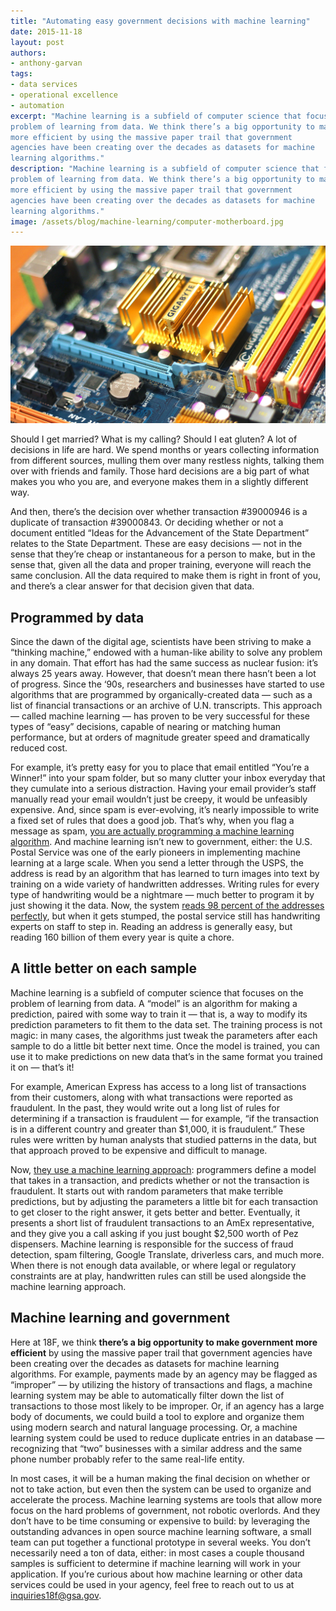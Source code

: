 ```yaml
---
title: "Automating easy government decisions with machine learning"
date: 2015-11-18
layout: post
authors:
- anthony-garvan
tags:
- data services
- operational excellence
- automation
excerpt: "Machine learning is a subfield of computer science that focuses on the
problem of learning from data. We think there’s a big opportunity to make government
more efficient by using the massive paper trail that government
agencies have been creating over the decades as datasets for machine
learning algorithms."
description: "Machine learning is a subfield of computer science that focuses on the
problem of learning from data. We think there’s a big opportunity to make government
more efficient by using the massive paper trail that government
agencies have been creating over the decades as datasets for machine
learning algorithms."
image: /assets/blog/machine-learning/computer-motherboard.jpg
---
```


![A computer motherboard](/assets/blog/machine-learning/computer-motherboard.jpg)

Should I get married? What is my calling? Should I eat gluten? A lot of
decisions in life are hard. We spend months or years collecting
information from different sources, mulling them over many restless
nights, talking them over with friends and family. Those hard decisions
are a big part of what makes you who you are, and everyone makes them in
a slightly different way.

And then, there’s the decision over whether transaction \#39000946 is a
duplicate of transaction \#39000843. Or deciding whether or not a
document entitled “Ideas for the Advancement of the State Department”
relates to the State Department. These are easy decisions — not in the
sense that they’re cheap or instantaneous for a person to make, but in
the sense that, given all the data and proper training, everyone will
reach the same conclusion. All the data required to make them is right
in front of you, and there’s a clear answer for that decision given that
data.

Programmed by data
------------------

Since the dawn of the digital age, scientists have been striving to make
a “thinking machine,” endowed with a human-like ability to solve any
problem in any domain. That effort has had the same success as nuclear
fusion: it’s always 25 years away. However, that doesn’t mean there
hasn’t been a lot of progress. Since the ‘90s, researchers and
businesses have started to use algorithms that are programmed by
organically-created data — such as a list of financial transactions or
an archive of U.N. transcripts. This approach — called machine learning
— has proven to be very successful for these types of “easy” decisions,
capable of nearing or matching human performance, but at orders of
magnitude greater speed and dramatically reduced cost.

For example, it’s pretty easy for you to place that email entitled
“You’re a Winner!” into your spam folder, but so many clutter your inbox
everyday that they cumulate into a serious distraction. Having your
email provider’s staff manually read your email wouldn’t just be creepy,
it would be unfeasibly expensive. And, since spam is ever-evolving, it’s
nearly impossible to write a fixed set of rules that does a good job.
That’s why, when you flag a message as spam, [you are actually
programming a machine learning
algorithm](http://www.smithsonianmag.com/smart-news/how-google-keeps-your-spam-out-of-your-inbox-58828900/?no-ist).
And machine learning isn’t new to government, either: the U.S. Postal
Service was one of the early pioneers in implementing machine learning
at a large scale. When you send a letter through the USPS, the address
is read by an algorithm that has learned to turn images into text by
training on a wide variety of handwritten addresses. Writing rules for
every type of handwriting would be a nightmare — much better to program
it by just showing it the data. Now, the system [reads 98 percent of the addresses perfectly](http://mentalfloss.com/article/53599/how-do-postal-workers-decipher-really-sloppy-handwriting),
but when it gets stumped, the postal service still has handwriting
experts on staff to step in. Reading an address is generally easy, but
reading 160 billion of them every year is quite a chore.

A little better on each sample
------------------------------

Machine learning is a subfield of computer science that focuses on the
problem of learning from data. A “model” is an algorithm for making a
prediction, paired with some way to train it — that is, a way to modify
its prediction parameters to fit them to the data set. The training
process is not magic: in many cases, the algorithms just tweak the
parameters after each sample to do a little bit better next time. Once
the model is trained, you can use it to make predictions on new data
that’s in the same format you trained it on — that’s it!

For example, American Express has access to a long list of transactions
from their customers, along with what transactions were reported as
fraudulent. In the past, they would write out a long list of rules for
determining if a transaction is fraudulent — for example, “if the
transaction is in a different country and greater than $1,000, it is
fraudulent.” These rules were written by human analysts that studied
patterns in the data, but that approach proved to be expensive and
difficult to manage.

Now, [they use a machine learning approach](https://www.mapr.com/blog/machine-learning-american-express-benefits-and-requirements#.Vhba6o93mRt):
programmers define a model that takes in a transaction, and predicts
whether or not the transaction is fraudulent. It starts out with random
parameters that make terrible predictions, but by adjusting the
parameters a little bit for each transaction to get closer to the right
answer, it gets better and better. Eventually, it presents a short list
of fraudulent transactions to an AmEx representative, and they give you
a call asking if you just bought $2,500 worth of Pez dispensers.
Machine learning is responsible for the success of fraud detection, spam
filtering, Google Translate, driverless cars, and much more. When there
is not enough data available, or where legal or regulatory constraints
are at play, handwritten rules can still be used alongside the machine
learning approach.

Machine learning and government
-------------------------------

Here at 18F, we think **there’s a big opportunity to make government
more efficient** by using the massive paper trail that government
agencies have been creating over the decades as datasets for machine
learning algorithms. For example, payments made by an agency may be
flagged as “improper” — by utilizing the history of transactions and
flags, a machine learning system may be able to automatically filter
down the list of transactions to those most likely to be improper. Or,
if an agency has a large body of documents, we could build a tool to
explore and organize them using modern search and natural language
processing. Or, a machine learning system could be used to reduce
duplicate entries in an database — recognizing that “two” businesses
with a similar address and the same phone number probably refer to the
same real-life entity.

In most cases, it will be a human making the final decision on whether
or not to take action, but even then the system can be used to organize
and accelerate the process. Machine learning systems are tools that
allow more focus on the hard problems of government, not robotic
overlords. And they don’t have to be time consuming or expensive to
build: by leveraging the outstanding advances in open source machine
learning software, a small team can put together a functional prototype
in several weeks. You don’t necessarily need a ton of data, either: in
most cases a couple thousand samples is sufficient to determine if
machine learning will work in your application. If you’re curious about
how machine learning or other data services could be used in your
agency, feel free to reach out to us at
[inquiries18f@gsa.gov](mailto:inquiries18f@gsa.gov).

